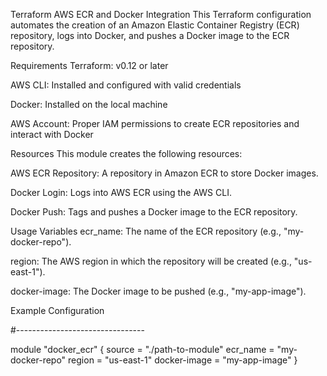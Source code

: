 Terraform AWS ECR and Docker Integration
This Terraform configuration automates the creation of an Amazon Elastic Container Registry (ECR) repository,
logs into Docker, and pushes a Docker image to the ECR repository.

Requirements
Terraform: v0.12 or later

AWS CLI: Installed and configured with valid credentials

Docker: Installed on the local machine

AWS Account: Proper IAM permissions to create ECR repositories and interact with Docker

Resources
This module creates the following resources:

AWS ECR Repository: A repository in Amazon ECR to store Docker images.

Docker Login: Logs into AWS ECR using the AWS CLI.

Docker Push: Tags and pushes a Docker image to the ECR repository.

Usage
Variables
ecr_name: The name of the ECR repository (e.g., "my-docker-repo").

region: The AWS region in which the repository will be created (e.g., "us-east-1").

docker-image: The Docker image to be pushed (e.g., "my-app-image").


Example Configuration

#--------------------------------

module "docker_ecr" {
  source    = "./path-to-module"
  ecr_name  = "my-docker-repo"
  region    = "us-east-1"
  docker-image = "my-app-image"
}
